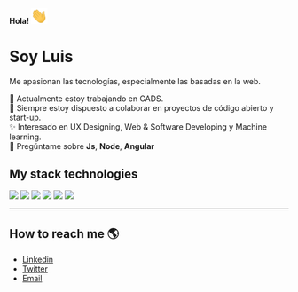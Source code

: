 #### Hola! <img src="https://github.com/ABSphreak/ABSphreak/blob/master/gifs/Hi.gif" width="30px"> <h1>Soy Luis</h1>

Me apasionan las tecnologías, especialmente las basadas en la web.

 🔭 Actualmente estoy trabajando en CADS. <br>
 🤝 Siempre estoy dispuesto a colaborar en proyectos de código abierto y start-up. <br>
 ✨ Interesado en UX Designing, Web & Software Developing y Machine learning. <br>
 💬 Pregúntame sobre <b>Js</b>, <b>Node</b>, <b>Angular</b> <br>


## My stack technologies

<img src="https://www.vectorlogo.zone/logos/angular/angular-icon.svg"></img>
<img src="https://www.vectorlogo.zone/logos/java/java-vertical.svg"></img>
<img src="https://www.vectorlogo.zone/logos/springio/springio-icon.svg"></img>
<img src="https://www.vectorlogo.zone/logos/nodejs/nodejs-horizontal.svg"></img>
<img src="https://www.vectorlogo.zone/logos/mongodb/mongodb-icon.svg"></img>
<img src="https://www.vectorlogo.zone/logos/postgresql/postgresql-ar21.svg"></img>




---
## How to reach me 🌎
* <a href="https://www.linkedin.com/in/luis10tech/" target="_blank">Linkedin</a>
* <a href="https://twitter.com/luis10tech" target="_blank">Twitter</a>
* <a href="https://gmail.com" target="_blank">Email</a>
